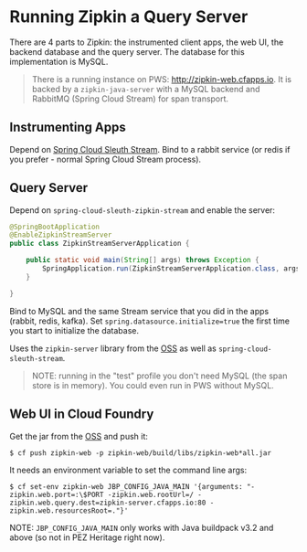 # Running Zipkin a Query Server

There are 4 parts to Zipkin: the instrumented client apps, the web UI, the backend database and the query server. The database for this implementation is MySQL.

> There is a running instance on PWS: http://zipkin-web.cfapps.io. It is backed by a `zipkin-java-server` with a MySQL backend and RabbitMQ (Spring Cloud Stream) for span transport.

## Instrumenting Apps

Depend on [Spring Cloud Sleuth Stream](https://github.com/spring-cloud-spring-cloud-sleuth). Bind to a rabbit service (or redis if you prefer - normal Spring Cloud Stream process).

## Query Server

Depend on `spring-cloud-sleuth-zipkin-stream` and enable the server:

```java
@SpringBootApplication
@EnableZipkinStreamServer
public class ZipkinStreamServerApplication {

	public static void main(String[] args) throws Exception {
		SpringApplication.run(ZipkinStreamServerApplication.class, args);
	}

}
```

Bind to MySQL and the same Stream service that you did in the apps (rabbit, redis, kafka). Set `spring.datasource.initialize=true` the first time you start to initialize the database.

Uses the `zipkin-server` library from the [OSS](https://github.com/openzipkin/zipkin-java) as well as `spring-cloud-sleuth-stream`.

> NOTE: running in the "test" profile you don't need MySQL (the span store is in memory). You could even run in PWS without MySQL.

## Web UI in Cloud Foundry

Get the jar from the [OSS](https://github.com/openzipkin/zipkin) and push it:

```
$ cf push zipkin-web -p zipkin-web/build/libs/zipkin-web*all.jar
```

It needs an environment variable to set the command line args:

```
$ cf set-env zipkin-web JBP_CONFIG_JAVA_MAIN '{arguments: "-zipkin.web.port=:\$PORT -zipkin.web.rootUrl=/ -zipkin.web.query.dest=zipkin-server.cfapps.io:80 -zipkin.web.resourcesRoot=."}'
```

NOTE: `JBP_CONFIG_JAVA_MAIN` only works with Java buildpack v3.2 and above (so not in PEZ Heritage right now).
